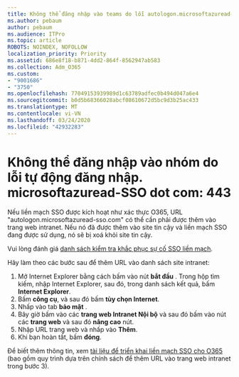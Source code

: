 ```yaml
---
title: Không thể đăng nhập vào teams do lỗi autologon.microsoftazuread-sso.com:443
ms.author: pebaum
author: pebaum
ms.audience: ITPro
ms.topic: article
ROBOTS: NOINDEX, NOFOLLOW
localization_priority: Priority
ms.assetid: 686e8f18-b871-4dd2-864f-8562947ab583
ms.collection: Adm_O365
ms.custom:
- "9001686"
- "3750"
ms.openlocfilehash: 77049153939989d1c63789adfec0b494d047a6e4
ms.sourcegitcommit: b0d5b68366028abcf08610672d5bc9d3b25ac433
ms.translationtype: MT
ms.contentlocale: vi-VN
ms.lasthandoff: 03/24/2020
ms.locfileid: "42932283"
---
```

# <a name="unable-to-log-into-teams-due-to-error-autologonmicrosoftazuread-sso-dot-com443"></a>Không thể đăng nhập vào nhóm do lỗi tự động đăng nhập. microsoftazuread-SSO dot com: 443

Nếu liền mạch SSO được kích hoạt như xác thực O365, URL "autologon.microsoftazuread-sso.com" có thể cần phải được thêm vào trang web intranet.  Nếu nó đã được thêm vào site tin cậy và liền mạch SSO đang được sử dụng, nó sẽ bị xoá khỏi site tin cậy.

Vui lòng đánh giá [danh sách kiểm tra khắc phục sự cố SSO liền mạch](https://docs.microsoft.com/azure/active-directory/hybrid/tshoot-connect-sso#troubleshooting-checklist).

Hãy làm theo các bước sau để thêm URL vào danh sách site intranet:

1. Mở Internet Explorer bằng cách bấm vào nút **bắt đầu** . Trong hộp tìm kiếm, nhập Internet Explorer, sau đó, trong danh sách kết quả, bấm **Internet Explorer**.
2. Bấm **công cụ**, và sau đó bấm **tùy chọn Internet**.
3. Nhấp vào tab **bảo mật** .
4. Bây giờ bấm vào các **trang web Intranet Nội bộ** và sau đó bấm vào nút các **trang web** và sau đó **nâng cao** nút.
5. Nhập URL trang web và nhấp vào **Thêm**.
6. Khi bạn hoàn tất, bấm **đóng**.

Để biết thêm thông tin, xem [tài liệu để triển khai liền mạch SSO cho O365](https://docs.microsoft.com/azure/active-directory/hybrid/how-to-connect-sso-quick-start) (bao gồm quy trình dựa trên chính sách để thêm URL vào trang web intranet trong bước 3).
